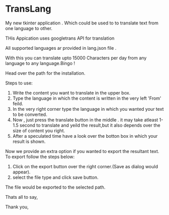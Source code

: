 # TransLang

My new tkinter application . Which could be used to to translate text from one language to other.

THis Appication uses googletrans API for translation

All supported languages ar provided in lang.json file .

With this you can translate upto 15000 Characters per day from any language to any language.Bingo !

Head over the path for the installation.


Steps to use:

1. Write the content you want to translate in the upper box.
2. Type the language in which the content is written in the very left 'From' feild.
3. In the very right corner type the language in which you wanted your text to be converted.
4. Now , just press the translate button in the middle . it may take atleast 1-1.5 second to translate and yeild the result,but it also depends over the size of content you right.
5. After a speculated time have a look over the botton box in which your result is shown.

Now we provide an extra option if you wanted to export the resultant text. To export follow the steps below:

1. Click on the export button over the right corner.(Save as dialog would appear).
2. select the file type and click save button.

The file would be exported to the selected path.

Thats all to say,

Thank you,
